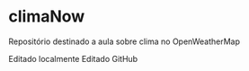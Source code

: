 # climaNow
Repositório destinado a aula sobre clima no OpenWeatherMap
 

Editado localmente
Editado GitHub